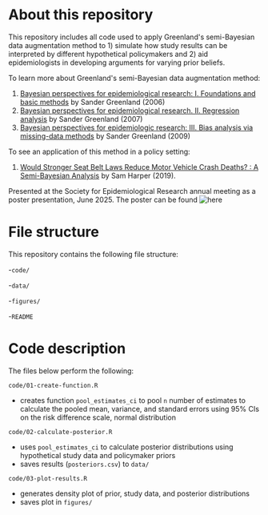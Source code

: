 # About this repository

This repository includes all code used to apply Greenland's semi-Bayesian data augmentation method to 1) simulate how study results can be interpreted by different hypothetical policymakers and 2) aid epidemiologists in developing arguments for varying prior beliefs.

To learn more about Greenland's semi-Bayesian data augmentation method: 
1. [Bayesian perspectives for epidemiological research: I. Foundations and basic methods](https://pubmed.ncbi.nlm.nih.gov/16446352/) by Sander Greenland (2006)
2. [Bayesian perspectives for epidemiological research. II. Regression analysis](https://pubmed.ncbi.nlm.nih.gov/17329317/) by Sander Greenland (2007)
3. [Bayesian perspectives for epidemiologic research: III. Bias analysis via missing-data methods](2009) by Sander Greenland (2009)

To see an application of this method in a policy setting: 
1. [Would Stronger Seat Belt Laws Reduce Motor Vehicle Crash Deaths? : A Semi-Bayesian Analysis](https://pubmed.ncbi.nlm.nih.gov/30964813/) by Sam Harper (2019). 
 
Presented at the Society for Epidemiological Research annual meeting as a poster presentation, June 2025. The poster can be found ![here](./figures/image.png)


# File structure

This repository contains the following file structure: 

-`code/`

-`data/`

-`figures/`

-`README`

# Code description

The files below perform the following: 

`code/01-create-function.R`
- creates function `pool_estimates_ci` to pool `n` number of estimates to calculate the pooled mean, variance, and standard errors using 95% CIs on the risk difference scale, normal distribution

`code/02-calculate-posterior.R`
- uses `pool_estimates_ci` to calculate posterior distributions using hypothetical study data and policymaker priors
- saves results (`posteriors.csv`) to `data/`

`code/03-plot-results.R`
- generates density plot of prior, study data, and posterior distributions 
- saves plot in `figures/`


